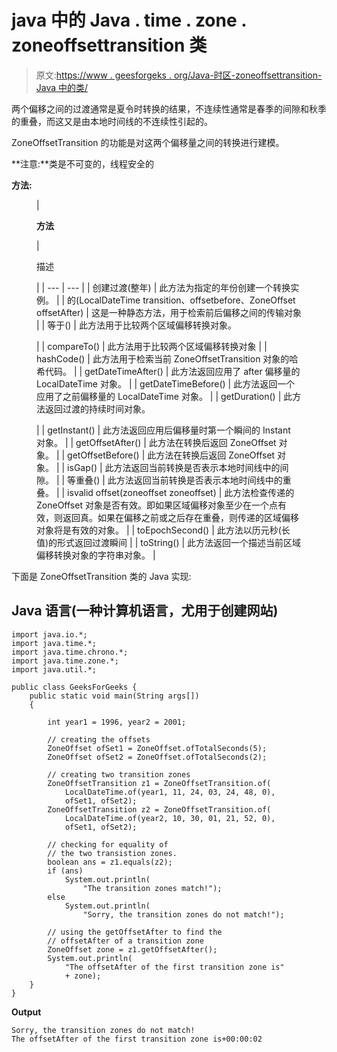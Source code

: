 # java 中的 Java . time . zone . zoneoffsettransition 类

> 原文:[https://www . geesforgeks . org/Java-时区-zoneoffsettransition-Java 中的类/](https://www.geeksforgeeks.org/java-time-zone-zoneoffsettransition-class-in-java/)

两个偏移之间的过渡通常是夏令时转换的结果，不连续性通常是春季的间隙和秋季的重叠，而这又是由本地时间线的不连续性引起的。

ZoneOffsetTransition 的功能是对这两个偏移量之间的转换进行建模。

**注意:**类是不可变的，线程安全的

**方法:**

<figure class="table">

| 

**方法**

 | 

描述

 |
| --- | --- |
| 创建过渡(整年) | 此方法为指定的年份创建一个转换实例。 |
| 的(LocalDateTime transition、offsetbefore、ZoneOffset offsetAfter) | 这是一种静态方法，用于检索前后偏移之间的传输对象 |
| 等于() | 此方法用于比较两个区域偏移转换对象。

 |
| compareTo() | 此方法用于比较两个区域偏移转换对象 |
| hashCode() | 此方法用于检索当前 ZoneOffsetTransition 对象的哈希代码。 |
| getDateTimeAfter() | 此方法返回应用了 after 偏移量的 LocalDateTime 对象。 |
| getDateTimeBefore() | 此方法返回一个应用了之前偏移量的 LocalDateTime 对象。 |
| getDuration() | 此方法返回过渡的持续时间对象。

 |
| getInstant() | 此方法返回应用后偏移量时第一个瞬间的 Instant 对象。 |
| getOffsetAfter() | 此方法在转换后返回 ZoneOffset 对象。 |
| getOffsetBefore() | 此方法在转换后返回 ZoneOffset 对象。 |
| isGap() | 此方法返回当前转换是否表示本地时间线中的间隙。 |
| 等重叠() | 此方法返回当前转换是否表示本地时间线中的重叠。 |
| isvalid offset(zoneoffset zoneoffset) | 此方法检查传递的 ZoneOffset 对象是否有效。即如果区域偏移对象至少在一个点有效，则返回真。如果在偏移之前或之后存在重叠，则传递的区域偏移对象将是有效的对象。 |
| toEpochSecond() | 此方法以历元秒(长值)的形式返回过渡瞬间 |
| toString() | 此方法返回一个描述当前区域偏移转换对象的字符串对象。 |

</figure>

下面是 ZoneOffsetTransition 类的 Java 实现:

## Java 语言(一种计算机语言，尤用于创建网站)

```
import java.io.*;
import java.time.*;
import java.time.chrono.*;
import java.time.zone.*;
import java.util.*;

public class GeeksForGeeks {
    public static void main(String args[])
    {

        int year1 = 1996, year2 = 2001;

        // creating the offsets
        ZoneOffset ofSet1 = ZoneOffset.ofTotalSeconds(5);
        ZoneOffset ofSet2 = ZoneOffset.ofTotalSeconds(2);

        // creating two transition zones
        ZoneOffsetTransition z1 = ZoneOffsetTransition.of(
            LocalDateTime.of(year1, 11, 24, 03, 24, 48, 0),
            ofSet1, ofSet2);
        ZoneOffsetTransition z2 = ZoneOffsetTransition.of(
            LocalDateTime.of(year2, 10, 30, 01, 21, 52, 0),
            ofSet1, ofSet2);

        // checking for equality of
        // the two transistion zones.
        boolean ans = z1.equals(z2);
        if (ans)
            System.out.println(
                "The transition zones match!");
        else
            System.out.println(
                "Sorry, the transition zones do not match!");

        // using the getOffsetAfter to find the
        // offsetAfter of a transition zone
        ZoneOffset zone = z1.getOffsetAfter();
        System.out.println(
            "The offsetAfter of the first transition zone is"
            + zone);
    }
}
```

**Output**

```
Sorry, the transition zones do not match!
The offsetAfter of the first transition zone is+00:00:02
```